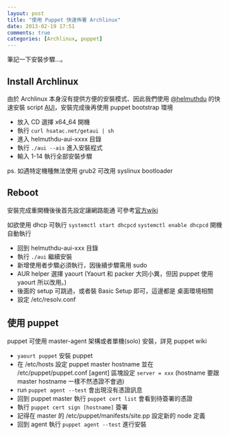 ```yaml
---
layout: post
title: "使用 Puppet 快速佈署 Archlinux"
date: 2013-02-19 17:51
comments: true
categories: [Archlinux, puppet]
---
```


筆記一下安裝步驟...。

## Install Archlinux

由於 Archlinux 本身沒有提供方便的安裝模式、因此我們使用 [@helmuthdu](https://twitter.com/helmuthdu) 的快速安裝 script [AUI](https://github.com/helmuthdu/aui)，安裝完成後再使用 puppet bootstrap 環境

* 放入 CD 選擇 x64_64 開機
* 執行 `curl hsatac.net/getaui | sh`
* 進入 helmuthdu-aui-xxxx 目錄
* 執行 `./aui --ais` 進入安裝程式
* 輸入 1-14 執行全部安裝步驟

ps. 如遇特定機種無法使用 grub2 可改用 syslinux bootloader

## Reboot

安裝完成重開機後後首先設定讓網路能通
可參考[官方wiki](https://wiki.archlinux.org/index.php/Network_Configuration)

如欲使用 dhcp 可執行 `systemctl start dhcpcd`
`systemctl enable dhcpcd` 開機自動執行

* 回到 helmuthdu-aui-xxx 目錄
* 執行 `./aui` 繼續安裝
* 新增使用者步驟必須執行，因後續步驟需用 sudo
* AUR helper 選擇 yaourt 
(Yaourt 和 packer 大同小異，但因 puppet 使用 yaourt 所以改用。)
* 後面的 setup 可跳過，或者裝 Basic Setup 即可，這邊都是 桌面環境相關
* 設定 /etc/resolv.conf

## 使用 puppet

puppet 可使用 master-agent 架構或者單機(solo) 安裝，詳見 puppet wiki

* `yaourt puppet` 安裝 puppet
* 在 /etc/hosts 設定 puppet master hostname 並在 /etc/puppet/puppet.conf [agent] 區塊設定 `server = xxx` (hostname 要跟 master hostname 一樣不然憑證不會過)
* run `puppet agent --test` 會出現沒有憑證訊息
* 回到 puppet master 執行 `puppet cert list` 會看到待簽署的憑證
* 執行 `puppet cert sign [hostname]` 簽署
* 記得在 master 的 /etc/puppet/manifests/site.pp 設定新的 node 定義
* 回到 agent 執行 `puppet agent --test` 進行安裝